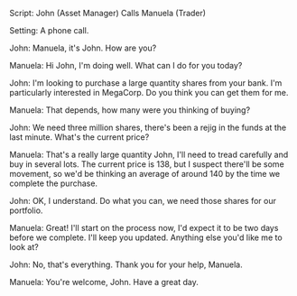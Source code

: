 Script: John (Asset Manager) Calls Manuela (Trader)

Setting: A phone call.

John: Manuela, it's John. How are you?

Manuela: Hi John, I'm doing well. What can I do for you today?

John: I'm looking to purchase a large quantity shares from your bank. I'm particularly interested in MegaCorp. Do you think you can get them for me.

Manuela: That depends, how many were you thinking of buying?

John: We need three million shares, there's been a rejig in the funds at the last minute. What's the current price?

Manuela: That's a really  large quantity John, I'll need to tread carefully and buy in several lots.  The current price is 138, but I suspect there'll be some movement, so we'd be thinking an average of around 140 by the time we complete the purchase.

John: OK, I understand.  Do what you can, we need those shares for our portfolio.

Manuela: Great! I'll start on the process now, I'd expect it to be two days before we complete.  I'll keep you updated.  Anything else you'd like me to look at?

John: No, that's everything. Thank you for your help, Manuela.

Manuela: You're welcome, John. Have a great day.
